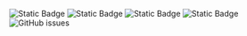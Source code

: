 ![Static Badge](https://img.shields.io/badge/blacklists-60-000000) ![Static Badge](https://img.shields.io/badge/blacklisted-2590521-cc0000) ![Static Badge](https://img.shields.io/badge/whitelisted-2244-00CC00) ![Static Badge](https://img.shields.io/badge/streaming_blacklist-28107-000000) ![GitHub issues](https://img.shields.io/github/issues/fabriziosalmi/blacklists)
